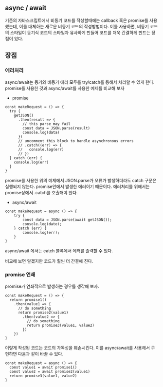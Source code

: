 ## async / await

기존의 자바스크립트에서 비동기 코드를 작성할때에는 callback 혹은 promise를 사용했는데, 이를 대체하는 새로운 비동기 코드의 작성방법이다. 
이를 사용하면, 비동기 코드의 스타일이 동기식 코드의 스타일과 유사하게 만들어 코드를 더욱 간결하게 만드는 장점이 있다. 

## 장점

### 에러처리

async/await는 동기와 비동기 에러 모두를 try/catch를 통해서 처리할 수 있게 한다. 
promise를 사용한 것과 async/await를 사용한 예제를 비교해 보자

- promise
~~~
const makeRequest = () => {
  try {
    getJSON()
      .then(result => {
        // this parse may fail
        const data = JSON.parse(result)
        console.log(data)
      })
      // uncomment this block to handle asynchronous errors
      // .catch((err) => {
      //   console.log(err)
      // })
  } catch (err) {
    console.log(err)
  }
}
~~~

promise를 사용한 위의 예제에서 JSON.parse가 오류가 발생하더라도 catch 구문은 실행되지 않는다. 
promise안에서 발생한 에러이기 때문이다. 에러처리를 위해서는 promise상에서 .catch를 호출해야 한다. 

- async/await
~~~
const makeRequest = async () => {
    try {
        const data = JSON.parse(await getJSON());
        console.log(date);
    } catch (err) {
        console.log(err);
    }
}
~~~
async/await 에서는 catch 블록에서 에러를 출력할 수 있다. 

비교해 보면 알겠지만 코드가 훨씬 더 간결해 진다. 

### promise 연쇄

promise가 연쇄적으로 발생하는 경우를 생각해 보자. 

~~~
const makeRequest = () => {
  return promise1()
    .then(value1 => {
      // do something
      return promise2(value1)
        .then(value2 => {
          // do something          
          return promise3(value1, value2)
        })
    })
}
~~~

이렇게 작성된 코드는 코드의 가독성을 훼손시킨다. 이를 async/await를 사용해서 구현하면 다음과 같이 
바꿀 수 있다. 

~~~
const makeRequest = async () => {
  const value1 = await promise1()
  const value2 = await promise2(value1)
  return promise3(value1, value2)
}
~~~